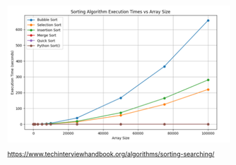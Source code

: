 ![Time Results Image](TimeResults.png)

https://www.techinterviewhandbook.org/algorithms/sorting-searching/
